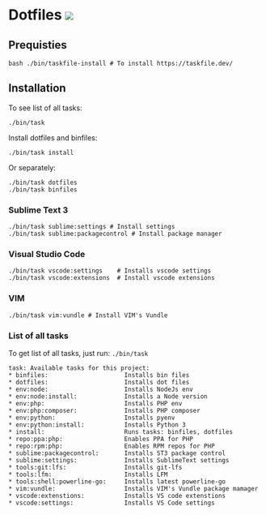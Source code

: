 # Dotfiles ![](https://github.com/varp/dotfiles/workflows/test/badge.svg)
## Prequisties
    bash ./bin/taskfile-install # To install https://taskfile.dev/


## Installation

To see list of all tasks:

    ./bin/task

Install dotfiles and binfiles:
    
    ./bin/task install

Or separately:

    ./bin/task dotfiles
    ./bin/task binfiles

### Sublime Text 3
    ./bin/task sublime:settings # Install settings
    ./bin/task sublime:packagecontrol # Install package manager

### Visual Studio Code
    ./bin/task vscode:settings    # Installs vscode settings
    ./bin/task vscode:extensions  # Install vscode extensions 

### VIM
    ./bin/task vim:vundle # Install VIM's Vundle


### List of all tasks

To get list of all tasks, just run: `./bin/task`

    task: Available tasks for this project:
    * binfiles:                     Installs bin files
    * dotfiles:                     Installs dot files
    * env:node:                     Installs NodeJs env
    * env:node:install:             Installs a Node version
    * env:php:                      Installs PHP env
    * env:php:composer:             Installs PHP composer
    * env:python:                   Installs pyenv
    * env:python:install:           Installs Python 3
    * install:                      Runs tasks: binfiles, dotfiles
    * repo:ppa:php:                 Enables PPA for PHP
    * repo:rpm:php:                 Enables RPM repos for PHP
    * sublime:packagecontrol:       Installs ST3 package control
    * sublime:settings:             Installs SublimeText settings
    * tools:git:lfs:                Installs git-lfs
    * tools:lfm:                    Installs LFM
    * tools:shell:powerline-go:     Installs latest powerline-go
    * vim:vundle:                   Installs VIM's Vundle package mamager
    * vscode:extenstions:           Installs VS code extenstions
    * vscode:settings:              Installs VS Code settings
